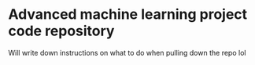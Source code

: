 # Advanced machine learning project code repository


Will write down instructions on what to do when pulling down the repo lol
